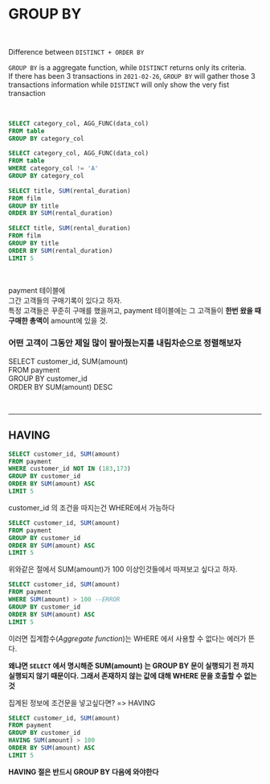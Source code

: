 # GROUP BY

</br>

Difference between `DISTINCT + ORDER BY`

`GROUP BY` is a aggregate function, while `DISTINCT` returns only its criteria.  
If there has been 3 transactions in `2021-02-26`,
`GROUP BY` will gather those 3 transactions information while `DISTINCT` will only show the very fist transaction

</br>
   
```sql
SELECT category_col, AGG_FUNC(data_col)   
FROM table   
GROUP BY category_col   
   
SELECT category_col, AGG_FUNC(data_col)   
FROM table   
WHERE category_col != 'A'   
GROUP BY category_col    
   
SELECT title, SUM(rental_duration)   
FROM film   
GROUP BY title   
ORDER BY SUM(rental_duration)   
   
SELECT title, SUM(rental_duration)   
FROM film   
GROUP BY title   
ORDER BY SUM(rental_duration)   
LIMIT 5   
```

</br>

payment 테이블에  
그간 고객들의 구매기록이 있다고 하자.  
특정 고객들은 꾸준히 구매를 했을꺼고, payment 테이블에는 그 고객들이 **한번 왔을 때 구매한 총액이** amount에 있을 것.

### 어떤 고객이 그동안 제일 많이 팔아줬는지를 내림차순으로 정렬해보자

SELECT customer_id, SUM(amount)  
FROM payment  
GROUP BY customer_id  
ORDER BY SUM(amount) DESC

</br>
   
---
   
   
## HAVING
   
```sql
SELECT customer_id, SUM(amount)
FROM payment
WHERE customer_id NOT IN (183,173)
GROUP BY customer_id
ORDER BY SUM(amount) ASC
LIMIT 5
```
   
customer_id 의 조건을 따지는건 WHERE에서 가능하다

```sql
SELECT customer_id, SUM(amount)
FROM payment
GROUP BY customer_id
ORDER BY SUM(amount) ASC
LIMIT 5
```

위와같은 절에서 SUM(amount)가 100 이상인것들에서 따져보고 싶다고 하자.

```sql
SELECT customer_id, SUM(amount)
FROM payment
WHERE SUM(amount) > 100 --ERROR
GROUP BY customer_id
ORDER BY SUM(amount) ASC
LIMIT 5
```

이러면 집계함수(_Aggregate function_)는 WHERE 에서 사용할 수 없다는 에러가 뜬다.

**왜냐면 `SELECT` 에서 명시해준 SUM(amount) 는 GROUP BY 문이 실행되기 전 까지 실행되지 않기 때문이다. 그래서 존재하지 않는 값에 대해 WHERE 문을 호출할 수 없는것**

집계된 정보에 조건문을 넣고싶다면? => HAVING

```sql
SELECT customer_id, SUM(amount)
FROM payment
GROUP BY customer_id
HAVING SUM(amount) > 100
ORDER BY SUM(amount) ASC
LIMIT 5
```

**HAVING 절은 반드시 GROUP BY 다음에 와야한다**
